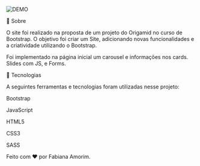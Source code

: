 ![DEMO](https://user-images.githubusercontent.com/80265459/143230139-eb942a0e-23ec-4c8b-93c3-9344e1c5cdc6.png)

  
  
  
  
  
  
  
  
  
  
  
  
  
🎯 Sobre

O site foi realizado na proposta de um projeto do Origamid no curso de Bootstrap. O objetivo foi criar um Site, adicionando novas funcionalidades e a criatividade utilizando o Bootstrap.

Foi implementado na página inicial um carousel e informações nos cards. Slides com JS, e Forms. 

🚀 Tecnologias


A seguintes ferramentas e tecnologias foram utilizadas nesse projeto:


Bootstrap

JavaScript

HTML5

CSS3

SASS
 

Feito com ❤️ por Fabiana Amorim.

 

